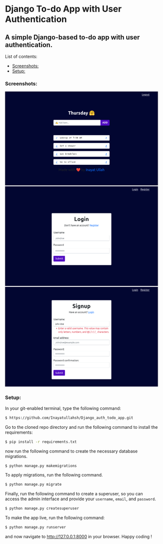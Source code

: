 # Django To-do App with User Authentication
## A simple Django-based to-do app with user authentication.

List of contents:
- [Screenshots:](#screenshots)
- [Setup:](#setup)



### Screenshots:

![homepage](static/screenshots/Screenshot%202022-06-09%20at%2007-41-50%20TodoApp%20Tasks.png)
![Login](static/screenshots/Screenshot%202022-06-09%20at%2007-02-22%20TodoApp%20Login.png)
![Signup](static/screenshots/Screenshot%202022-06-09%20at%2007-02-46%20TodoApp%20Create%20Your%20Account.png)

### Setup:

In your git-enabled terminal, type the following command:
```bash
$ https://github.com/Inayatullahsh/Django_auth_todo_app.git
```

Go to the cloned repo directory and run the following command to install the requirements:
```bash
$ pip install -r requirements.txt
```
now run the following command to create the necessary database migrations.
```bash
$ python manage.py makemigrations
```
To apply migrations, run the following command.
```bash
$ python manage.py migrate
```

Finally, run the following command to create a superuser, so you can access the admin interface and provide your `username`, `email`, and `password`.
```bash
$ python manage.py createsuperuser
```
To make the app live, run the following command:
```bash
$ python manage.py runserver
```
and now navigate to http://127.0.0.1:8000 in your browser.
Happy coding !
